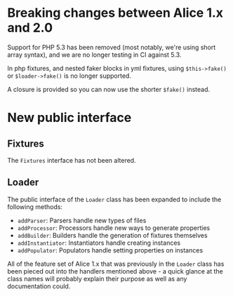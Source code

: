 # Breaking changes between Alice 1.x and 2.0

Support for PHP 5.3 has been removed (most notably, we're using short array syntax), and we are no longer testing in CI against 5.3.

In php fixtures, and nested faker blocks in yml fixtures, using `$this->fake()`
or `$loader->fake()` is no longer supported.

A closure is provided so you can now use the shorter `$fake()` instead.

# New public interface

## Fixtures

The `Fixtures` interface has not been altered.

## Loader

The public interface of the `Loader` class has been expanded to include the following methods:

* `addParser`: Parsers handle new types of files
* `addProcessor`: Processors handle new ways to generate properties
* `addBuilder`: Builders handle the generation of fixtures themselves
* `addInstantiator`: Instantiators handle creating instances
* `addPopulator`: Populators handle setting properties on instances

All of the feature set of Alice 1.x that was previously in the `Loader` class has been pieced out into the handlers mentioned above - a quick glance at the class names will probably explain their purpose as well as any documentation could.
